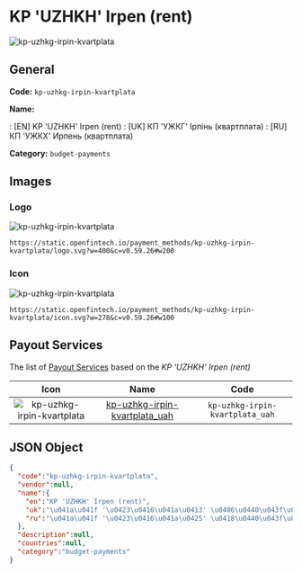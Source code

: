
# KP 'UZHKH' Irpen (rent) 
![kp-uzhkg-irpin-kvartplata](https://static.openfintech.io/payment_methods/kp-uzhkg-irpin-kvartplata/logo.svg?w=400&c=v0.59.26#w200)  

## General 
**Code:** `kp-uzhkg-irpin-kvartplata` 
 
**Name:** 
 
:	[EN] KP 'UZHKH' Irpen (rent) 
:	[UK] КП 'УЖКГ' Ірпінь (квартплата) 
:	[RU] КП 'УЖКХ' Ирпень (квартплата) 
 
**Category:** `budget-payments` 
 

## Images 

### Logo 
![kp-uzhkg-irpin-kvartplata](https://static.openfintech.io/payment_methods/kp-uzhkg-irpin-kvartplata/logo.svg?w=400&c=v0.59.26#w200)  

```
https://static.openfintech.io/payment_methods/kp-uzhkg-irpin-kvartplata/logo.svg?w=400&c=v0.59.26#w200
```  

### Icon 
![kp-uzhkg-irpin-kvartplata](https://static.openfintech.io/payment_methods/kp-uzhkg-irpin-kvartplata/icon.svg?w=278&c=v0.59.26#w100)  

```
https://static.openfintech.io/payment_methods/kp-uzhkg-irpin-kvartplata/icon.svg?w=278&c=v0.59.26#w100
```  

## Payout Services 
 
The list of [Payout Services](/payout-services/) based on the _KP 'UZHKH' Irpen (rent)_ 

|Icon|Name|Code| 
|:---:|:---:|:---:| 
|![kp-uzhkg-irpin-kvartplata](https://static.openfintech.io/payout_methods/kp-uzhkg-irpin-kvartplata/icon.svg?w=278&c=v0.59.26#w40) |[kp-uzhkg-irpin-kvartplata_uah](/payout-services/kp-uzhkg-irpin-kvartplata_uah/)|`kp-uzhkg-irpin-kvartplata_uah`| 
 

## JSON Object 

```json
{
  "code":"kp-uzhkg-irpin-kvartplata",
  "vendor":null,
  "name":{
    "en":"KP 'UZHKH' Irpen (rent)",
    "uk":"\u041a\u041f '\u0423\u0416\u041a\u0413' \u0406\u0440\u043f\u0456\u043d\u044c (\u043a\u0432\u0430\u0440\u0442\u043f\u043b\u0430\u0442\u0430)",
    "ru":"\u041a\u041f '\u0423\u0416\u041a\u0425' \u0418\u0440\u043f\u0435\u043d\u044c (\u043a\u0432\u0430\u0440\u0442\u043f\u043b\u0430\u0442\u0430)"
  },
  "description":null,
  "countries":null,
  "category":"budget-payments"
}
```  
